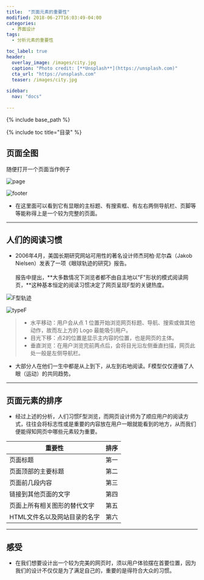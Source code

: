 ```yaml
---
title:  "页面元素的重要性"
modified: 2018-06-27T16:03:49-04:00
categories: 
  - 界面设计
tags:
  - 分析元素的重要性

toc_label: true
header:
  overlay_image: /images/city.jpg
  caption: "Photo credit: [**Unsplash**](https://unsplash.com)"
  cta_url: "https://unsplash.com"
  teaser: /images/city.jpg
 
sidebar:
  nav: "docs"
  
---
```


{% include base_path %}

{% include toc title="目录" %}

## 页面全图

  随便打开一个页面当作例子

![page](https://gitee.com/NFUNM071/minimal-mistakes/raw/master/images/page.png)

![footer](https://gitee.com/NFUNM071/minimal-mistakes/raw/master/images/footer.png)

* 在这里面可以看到它有显眼的主标题、有搜索框、有左右两侧导航栏、页脚等等能称得上是一个较为完整的页面。

***
## 人们的阅读习惯
* 2006年4月，美国长期研究网站可用性的著名设计师杰珂柏·尼尔森（Jakob Nielsen）发表了一项《眼球轨迹的研究》报告。<br></br>报告中提出，**大多数情况下浏览者都不由自主地以"F"形状的模式阅读网页，**这种基本恒定的阅读习惯决定了网页呈现F型的关键热度。
  
 ![F型轨迹](https://gitee.com/NFUNM071/minimal-mistakes/raw/master/images/F型轨迹.jpg) 
 
![typeF](https://gitee.com/NFUNM071/minimal-mistakes/raw/master/images/typeF.png)

> * 水平移动：用户会从点 1 位置开始浏览网页标题、导航、搜索或做其他动作，故而左上方的 Logo 最能吸引用户。
> * 目光下移：点2的位置是显示主内容的位置，也是网页的主体。
> * 垂直浏览：在用户浏览完前两点后，会将目光沿左侧垂直扫描，网页此处一般是左侧导航栏。

* 大部分人在他们一生中都是从上到下，从左到右地阅读。F模型仅仅遵循了人眼（运动）的共同趋势。

***
## 页面元素的排序
* 经过上述的分析，人们习惯F型浏览，而网页设计师为了顺应用户的阅读方式，往往会将标志性或是重要的内容放在用户一眼就能看到的地方，从而我们便能得知网页中哪些元素较为重要。

 | 重要性        | 排序   | 
 | --------   | -----:  |
 | 页面标题     | 第一 |  
 | 页面顶部的主要标题        |   第二  |  
 | 页面前几段内容        |    第三    | 
 | 链接到其他页面的文字     | 第四 |  
 | 页面上所有相关图形的替代文字        |   第五  |  
 | HTML文件名以及网站目录的名字        |    第六    | 

***
## 感受
* 在我们想要设计出一个较为完美的网页时，须以用户体验摆在首要位置，因为我们的设计不仅仅是为了满足自己的，重要的是得符合大众的习惯。

